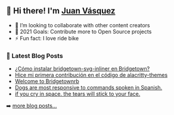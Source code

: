 ## 👋 Hi there! I'm [Juan Vásquez](https://twitter.com/juanvqz_)

- 👯 I’m looking to collaborate with other content creators
- 🥅 2021 Goals: Contribute more to Open Source projects
- ⚡ Fun fact: I love ride bike

### 📕 Latest Blog Posts

<!-- BLOG-POST-LIST:START -->
- [¿Cómo instalar bridgetown-svg-inliner en Bridgetown?](https://juanvqz.github.io/bridgetownrb/2021/09/01/como-instalar-bridgetown-svg-inliner-en-bridgetownrb/)
- [Hice mi primera contribución en el código de alacritty-themes](https://juanvqz.github.io/contribuci%C3%B3n/alacritty/2021/08/28/primera-contribucion-en-el-repositorio-alacritty-themes/)
- [Welcome to Bridgetownrb](https://juanvqz.github.io/bridgetownrb/2021/08/22/welcome-to-bridgetown/)
- [Dogs are most responsive to commands spoken in Spanish.](https://dev.to/juanvqz/dogs-are-most-responsive-to-commands-spoken-in-spanish-4k2o)
- [if you cry in space. the tears will stick to your face.](https://dev.to/juanvqz/if-you-cry-in-space-the-tears-will-stick-to-your-face-25ap)
<!-- BLOG-POST-LIST:END -->

➡️ [more blog posts...](https://juanvqz.github.io)
